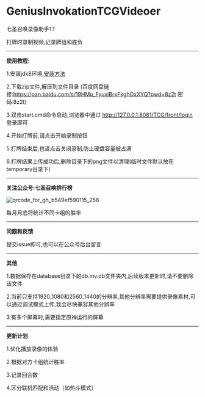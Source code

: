 # GeniusInvokationTCGVideoer
七圣召唤录像助手1.1

打牌时录制视频,记录牌组和胜负
  
***
**使用教程:**

1.安装jdk8环境,[安装方法](https://blog.csdn.net/qq_35160479/article/details/120685795)

2.下载zip文件,解压到文件目录 (百度网盘链接:https://pan.baidu.com/s/19HMu_FyuxjBrxFkghOxXYQ?pwd=8z2t 密码:8z2t)

3.双击start.cmd命令启动,浏览器中通过 http://127.0.0.1:8081/TCG/front/login 登录即可

4.开始打牌前,请点击开始录制按钮

5.打牌结束后,也请点击关闭录制,防止硬盘容量被占满

6.打牌结果上传成功后,删除目录下的png文件以清理(临时文件默认放在temporary目录下)

***
**关注公众号:七圣召唤排行榜**

![qrcode_for_gh_b549ef590115_258](https://user-images.githubusercontent.com/3366494/212618211-3b767b27-529d-40d4-bc45-91a4336eba59.jpg)

每月月底将统计不同卡组的胜率

***
**问题和反馈**

提交issue即可,也可以在公众号后台留言

***
**其他**

1.数据保存在database目录下的db.mv.db文件夹内,后续版本更新时,请不要删除该文件

2.当前只支持1920_1080和2560_1440的分辨率,其他分辨率需要提供录像素材,可以通过调试模式上传,我会尽快兼容其他分辨率

3.有多个屏幕时,需要指定原神运行的屏幕

***
**更新计划**

1.优化播放录像的体验

2.根据对方卡组统计胜率

3.记录回合数

4.区分联机匹配和活动（如热斗模式）

